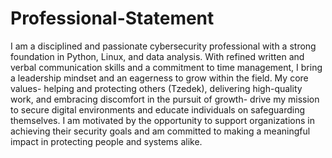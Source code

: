 # Professional-Statement
I am a disciplined and passionate cybersecurity professional with a strong foundation in Python, Linux, and data analysis. With refined written and verbal communication skills and a commitment to time management, I bring a leadership mindset and an eagerness to grow within the field. My core values- helping and protecting others (Tzedek), delivering high-quality work, and embracing discomfort in the pursuit of growth- drive my mission to secure digital environments and educate individuals on safeguarding themselves. I am motivated by the opportunity to support organizations in achieving their security goals and am committed to making a meaningful impact in protecting people and systems alike.
